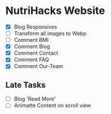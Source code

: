 # NutriHacks Website

- [x] Blog Responsives
- [ ] Transform all images to Webp
- [ ] Comment BMI
- [x] Comment Blog
- [x] Comment Contact
- [x] Comment FAQ
- [x] Comment Our-Team
 
## Late Tasks

- [ ] Blog 'Read More'
- [ ] Animatte Content on scroll view
